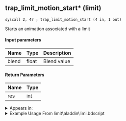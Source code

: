 ## trap_limit_motion_start* (limit)

`syscall 2, 47 ; trap_limit_motion_start (4 in, 1 out)`

Starts an animation associated with a limit

#### Input parameters
| Name | Type | Description
|------|------|------------
| blend   | float   | Blend value


#### Return Parameters
| Name | Type
|------|-----
| res   | int   


<details>
	<summary>Appears in:</summary>
| filename | Entity (obj)
|----------|-------------
| limit\aladdin\limi.bdscript       |           
| limit\auron\limi.bdscript       |           
| limit\beast\limi.bdscript       |           
| limit\donald\limi.bdscript       |           
| limit\donald2\limi.bdscript       |           
| limit\donald2_wi\limi.bdscript       |           
| limit\donald_wi\limi.bdscript       |           
| limit\goofy\limi.bdscript       |           
| limit\goofy2\limi.bdscript       |           
| limit\goofy2_wi\limi.bdscript       |           
| limit\goofy_wi\limi.bdscript       |           
| limit\jack\limi.bdscript       |           
| limit\mulan\limi.bdscript       |           
| limit\riku\limi.bdscript       |           
| limit\simba\limi.bdscript       |           
| limit\sparrow\limi.bdscript       |           
| limit\trinity\limi.bdscript       |           
| limit\trinity_wi\limi.bdscript       |           
| limit\trinity_zz\limi.bdscript       |           
| limit\tron\limi.bdscript       |           

</details>

<details>
	<summary>Example Usage From limit\aladdin\limi.bdscript</summary>
```
L758:
 pushFromPSp 48
 pushImm 64
 add 
 pushFromFSp 180
 memcpy 0
 pushFromPWp W0
 fetchValue 0
 pushFromFSp 0
 pushImm 254
 pushImmf 0
 syscall 2, 47 ; trap_limit_motion_start (4 in, 1 out)
 drop
```
</details>

